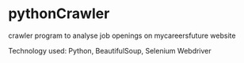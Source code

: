 # pythonCrawler
crawler program to analyse job openings on mycareersfuture website

Technology used: Python, BeautifulSoup, Selenium Webdriver
